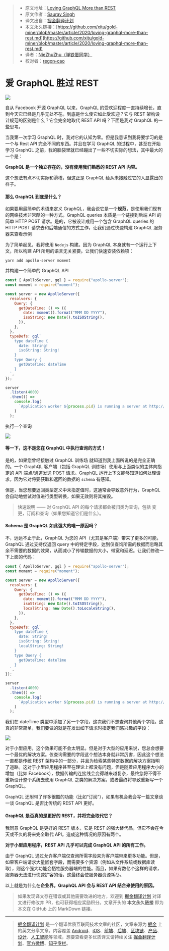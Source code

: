 > - 原文地址：[Loving GraphQL More than REST](https://medium.com/javascript-in-plain-english/loving-graphql-more-than-rest-4e213c568635)
> - 原文作者：[Saurav Singh](https://medium.com/@snipextt)
> - 译文出自：[掘金翻译计划](https://github.com/xitu/gold-miner)
> - 本文永久链接：[https://github.com/xitu/gold-miner/blob/master/article/2020/loving-graphql-more-than-rest.md](https://github.com/xitu/gold-miner/blob/master/article/2020/loving-graphql-more-than-rest.md)
> - 译者：[NieZhuZhu（弹铁蛋同学）](https://github.com/NieZhuZhu)
> - 校对者：[regon-cao](https://github.com/regon-cao)

# 爱 GraphQL 胜过 REST

![](https://cdn-images-1.medium.com/max/2240/1*ZxDw0j3ANBxpatoCdNW8JQ.png)

自从 Facebook 开源 GraphQL 以来，GraphQL 的受欢迎程度一直持续增长，直到今天它已经是几乎无处不在。到底是什么使它如此受欢迎？它与 REST 架构设计规范的区别是什么？它会完全地取代 REST API 吗？下面是我对 GraphQL 的一些思考。

当我第一次学习 GraphQL 时，我对它的认知为零。但是我意识到我将要学习的是一个与 Rest API 完全不同的东西。并且在学习 GraphQL 的过程中，甚至在开始学习 GraphQL 之前，我的脑袋里就已经蹦出了一些不切实际的想法，其中最大的一个是：

**GraphQL 是一个独立存在的，没有使用我们熟悉的 REST API 内容。**

这个想法有点不切实际和滑稽，但这正是 GraphQL 给从未接触过它的人显露出的样子。

#### 那么 GraphQL 到底是什么？

如果要用最简单的术语来定义 GraphQL，我会说它是一个**规范**，是使用我们现有的网络技术非常酷的一种方式。GraphQL queries 本质是一个链接到后端 API 的简单 HTTP POST 请求。是的，它被设计成用一个包含 GraphQL queries 的 HTTP POST 请求去和后端通信的方式工作，让我们通过快速构建 GraphQL 服务器来查看示例

为了简单起见，我将使用 `Nodejs` 构建。因为 GraphQL 本身就有一个运行上下文，所以构建 API 所用的语言无关紧要。让我们快速安装依赖项：

`yarn add apollo-server moment`

并构建一个简单的 GraphQL API

```JavaScript
const { ApolloServer, gql } = require("apollo-server");
const moment = require("moment");

const server = new ApolloServer({
  resolvers: {
    Query: {
      getDateTime: () => ({
        date: moment().format("MMM DD YYYY"),
        isoString: new Date().toISOString(),
      }),
    },
  },
  typeDefs: gql`
    type dateTime {
      date: String!
      isoString: String!
    }
    type Query {
      getDateTime: dateTime
    }
  `,
});

server
  .listen(4000)
  .then(() =>
    console.log(
      `Application worker ${process.pid} is running a server at http://localhost:4000`
    )
  );
```

执行一个查询

![](https://cdn-images-1.medium.com/max/2000/1*mTjqS4y5E1JZzhuxSjKwaQ.jpeg)

#### 等一下，这不是您在 GraphQL 中执行查询的方式！

是的，如果您曾经接触过 GraphQL 训练场 就知道到我上面所说的是完全正确的。一个 GraphQL 客户端（包括 GraphQL 训练场）使用与上面类似的主体向指定的 API 端点/通道发送 POST 请求。GraphQL 运行上下文能够知道如何处理请求，因为它对将要获取和返回的数据的 `schema` 有感知。

但是，当您想要返回类型定义中未指定值时，这通常会导致意外行为，GraphQL 会自动地尝试对值进行类型转换，如果无效则将其摧毁。

> 快速说明 —— 对 GraphQL API 的每个请求都会被归类为查询，包括 变更，订阅和查询（如果您知道它们是什么）。

#### Schema 是 GraphQL 如此强大的唯一原因吗？

不，远远不止于此，GraphQL 为您的 API（尤其是客户端）带来了更多的可能，GraphQL 通过支持仅返回 query 中的特定字段，达到仅查询所需的数据而忽略其余不需要的数据的效果，从而减小了传输数据的大小，带宽和延迟。让我们修改一下上面的代码：

```JavaScript
const { ApolloServer, gql } = require("apollo-server");
const moment = require("moment");

const server = new ApolloServer({
  resolvers: {
    Query: {
      getDateTime: () => ({
        date: moment().format("MMM DD YYYY"),
        isoString: new Date().toISOString(),
        localString: new Date().toLocaleString(),
      }),
    },
  },
  typeDefs: gql`
    type dateTime {
      date: String!
      isoString: String!
      localString: String!
    }
    type Query {
      getDateTime: dateTime
    }
  `,
});

server
  .listen(4000)
  .then(() =>
    console.log(
      `Application worker ${process.pid} is running a server at http://localhost:4000`
    )
  );

```

我们在 dateTime 类型中添加了另一个字段，这次我们不想查询其他两个字段。这真的非常简单，我们要做的就是在发出如下请求时指定我们感兴趣的字段：

![](https://cdn-images-1.medium.com/max/3158/1*5zaQAUnUIov7mPj2ygLk1w.jpeg)

对于小型应用，这个效果可能不会太明显。但是对于大型的应用来说，您总会想要一个最优的解决方案。仅查询需要的字段这个想法本身就非常厉害，因此这个想法一直都是传统 REST 架构中的一部分，并且为检索某些特定数据的解决方案指明了道路。这对于小型应用程序甚至在理论上都没有问题，但是随着应用程序大小的增加（比如 Facebook），数据传输的连接线会变得越来越复杂，最终您将不得不重新设计整个系统去使用 GraphQL 之类的解决方案，或者最终将导致重新写一个 GraphQL。

GraphQL 还附带了许多很酷的功能（比如“订阅”），如果有机会我会写一篇文章谈一谈 GraphQL 是否比传统的 REST API 更好。

#### GraphQL 是否真的是更好的 REST，并将完全取代它？

我同意 GraphQL 是更好的 REST 版本，它是 REST 的强大替代品，但它不会在今天或不久的将来完全取代 API。造成这种情况的原因有两个。

**对于小型应用程序，REST API 几乎可以完成 GraphQL API 的所有工作。**

由于 GraphQL 通过允许客户端仅查询所需字段来为客户端带来更多功能。但是，如果客户端请求大量嵌套字段，而需要多个资源（例如从文件系统或数据库读取），则这个强大功能会牺牲服务器端的性能。而且，如果有数亿个这样的请求，服务器无法进行快速扩容的话，这最终会使服务器资源耗尽。

以上就是为什么在**企业界，GraphQL API 会与 REST API 结合来使用的原因。**

> 如果发现译文存在错误或其他需要改进的地方，欢迎到 [掘金翻译计划](https://github.com/xitu/gold-miner) 对译文进行修改并 PR，也可获得相应奖励积分。文章开头的 **本文永久链接** 即为本文在 GitHub 上的 MarkDown 链接。

---

> [掘金翻译计划](https://github.com/xitu/gold-miner) 是一个翻译优质互联网技术文章的社区，文章来源为 [掘金](https://juejin.im) 上的英文分享文章。内容覆盖 [Android](https://github.com/xitu/gold-miner#android)、[iOS](https://github.com/xitu/gold-miner#ios)、[前端](https://github.com/xitu/gold-miner#前端)、[后端](https://github.com/xitu/gold-miner#后端)、[区块链](https://github.com/xitu/gold-miner#区块链)、[产品](https://github.com/xitu/gold-miner#产品)、[设计](https://github.com/xitu/gold-miner#设计)、[人工智能](https://github.com/xitu/gold-miner#人工智能)等领域，想要查看更多优质译文请持续关注 [掘金翻译计划](https://github.com/xitu/gold-miner)、[官方微博](http://weibo.com/juejinfanyi)、[知乎专栏](https://zhuanlan.zhihu.com/juejinfanyi)。
